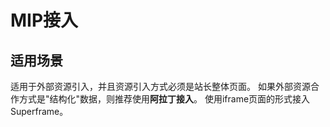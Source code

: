 # MIP接入
## 适用场景
适用于外部资源引入，并且资源引入方式必须是站长整体页面。
如果外部资源合作方式是"结构化"数据，则推荐使用**阿拉丁接入**。
使用iframe页面的形式接入Superframe。
